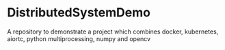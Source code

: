 # DistributedSystemDemo
A repository to demonstrate a project which combines docker, kubernetes, aiortc, python multiprocessing, numpy and opencv
